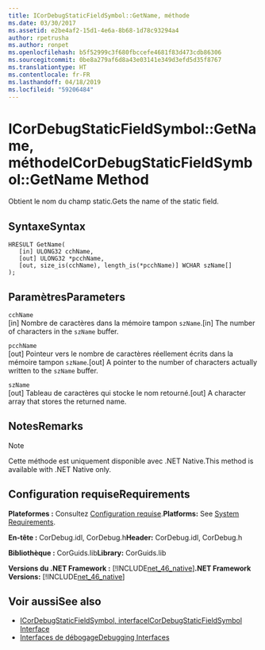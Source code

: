```yaml
---
title: ICorDebugStaticFieldSymbol::GetName, méthode
ms.date: 03/30/2017
ms.assetid: e2be4af2-15d1-4e6a-8b68-1d78c93294a4
author: rpetrusha
ms.author: ronpet
ms.openlocfilehash: b5f52999c3f680fbccefe4681f83d473cdb86306
ms.sourcegitcommit: 0be8a279af6d8a43e03141e349d3efd5d35f8767
ms.translationtype: HT
ms.contentlocale: fr-FR
ms.lasthandoff: 04/18/2019
ms.locfileid: "59206484"
---
```

# <a name="icordebugstaticfieldsymbolgetname-method"></a><span data-ttu-id="a8629-102">ICorDebugStaticFieldSymbol::GetName, méthode</span><span class="sxs-lookup"><span data-stu-id="a8629-102">ICorDebugStaticFieldSymbol::GetName Method</span></span>
<span data-ttu-id="a8629-103">Obtient le nom du champ static.</span><span class="sxs-lookup"><span data-stu-id="a8629-103">Gets the name of the static field.</span></span>  
  
## <a name="syntax"></a><span data-ttu-id="a8629-104">Syntaxe</span><span class="sxs-lookup"><span data-stu-id="a8629-104">Syntax</span></span>  
  
```  
HRESULT GetName(  
   [in] ULONG32 cchName,   
   [out] ULONG32 *pcchName,   
   [out, size_is(cchName), length_is(*pcchName)] WCHAR szName[]  
);  
```  
  
## <a name="parameters"></a><span data-ttu-id="a8629-105">Paramètres</span><span class="sxs-lookup"><span data-stu-id="a8629-105">Parameters</span></span>  
 `cchName`  
 <span data-ttu-id="a8629-106">[in] Nombre de caractères dans la mémoire tampon `szName`.</span><span class="sxs-lookup"><span data-stu-id="a8629-106">[in] The number of characters in the `szName` buffer.</span></span>  
  
 `pcchName`  
 <span data-ttu-id="a8629-107">[out] Pointeur vers le nombre de caractères réellement écrits dans la mémoire tampon `szName`.</span><span class="sxs-lookup"><span data-stu-id="a8629-107">[out] A pointer to the number of characters actually written to the `szName` buffer.</span></span>  
  
 `szName`  
 <span data-ttu-id="a8629-108">[out] Tableau de caractères qui stocke le nom retourné.</span><span class="sxs-lookup"><span data-stu-id="a8629-108">[out] A character array that stores the returned name.</span></span>  
  
## <a name="remarks"></a><span data-ttu-id="a8629-109">Notes</span><span class="sxs-lookup"><span data-stu-id="a8629-109">Remarks</span></span>  
  
> [!NOTE]
>  <span data-ttu-id="a8629-110">Cette méthode est uniquement disponible avec .NET Native.</span><span class="sxs-lookup"><span data-stu-id="a8629-110">This method is available with .NET Native only.</span></span>  
  
## <a name="requirements"></a><span data-ttu-id="a8629-111">Configuration requise</span><span class="sxs-lookup"><span data-stu-id="a8629-111">Requirements</span></span>  
 <span data-ttu-id="a8629-112">**Plateformes :** Consultez [Configuration requise](../../../../docs/framework/get-started/system-requirements.md).</span><span class="sxs-lookup"><span data-stu-id="a8629-112">**Platforms:** See [System Requirements](../../../../docs/framework/get-started/system-requirements.md).</span></span>  
  
 <span data-ttu-id="a8629-113">**En-tête :** CorDebug.idl, CorDebug.h</span><span class="sxs-lookup"><span data-stu-id="a8629-113">**Header:** CorDebug.idl, CorDebug.h</span></span>  
  
 <span data-ttu-id="a8629-114">**Bibliothèque :** CorGuids.lib</span><span class="sxs-lookup"><span data-stu-id="a8629-114">**Library:** CorGuids.lib</span></span>  
  
 <span data-ttu-id="a8629-115">**Versions du .NET Framework :** [!INCLUDE[net_46_native](../../../../includes/net-46-native-md.md)]</span><span class="sxs-lookup"><span data-stu-id="a8629-115">**.NET Framework Versions:** [!INCLUDE[net_46_native](../../../../includes/net-46-native-md.md)]</span></span>  
  
## <a name="see-also"></a><span data-ttu-id="a8629-116">Voir aussi</span><span class="sxs-lookup"><span data-stu-id="a8629-116">See also</span></span>

- [<span data-ttu-id="a8629-117">ICorDebugStaticFieldSymbol, interface</span><span class="sxs-lookup"><span data-stu-id="a8629-117">ICorDebugStaticFieldSymbol Interface</span></span>](../../../../docs/framework/unmanaged-api/debugging/icordebugstaticfieldsymbol-interface.md)
- [<span data-ttu-id="a8629-118">Interfaces de débogage</span><span class="sxs-lookup"><span data-stu-id="a8629-118">Debugging Interfaces</span></span>](../../../../docs/framework/unmanaged-api/debugging/debugging-interfaces.md)
